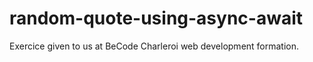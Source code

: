 # random-quote-using-async-await

Exercice given to us at BeCode Charleroi web development formation.
